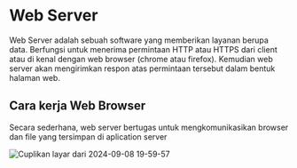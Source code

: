 # Web Server
Web Server adalah sebuah software yang memberikan layanan berupa data. Berfungsi untuk menerima permintaan HTTP atau HTTPS dari client atau di kenal dengan web browser (chrome atau firefox). Kemudian web server akan mengirimkan respon atas permintaan tersebut dalam bentuk halaman web. 

## Cara kerja Web Browser
Secara sederhana, web server bertugas untuk mengkomunikasikan browser dan file yang tersimpan di aplication server

![Cuplikan layar dari 2024-09-08 19-59-57](https://github.com/user-attachments/assets/fe696ce7-62cd-43a9-8b51-e6ab9413cfac)
